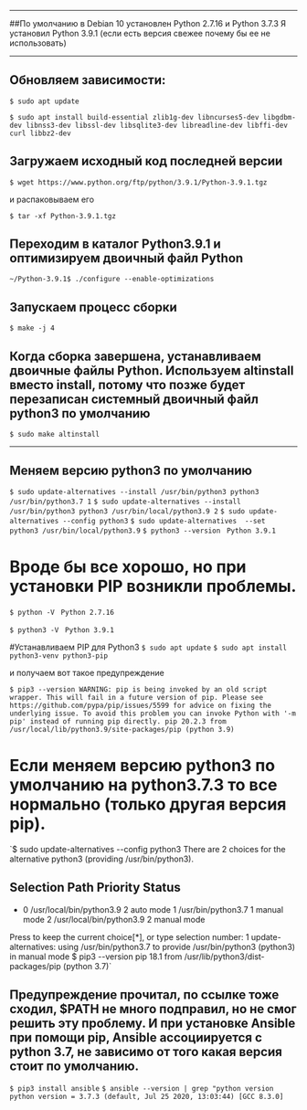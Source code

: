 ***
##По умолчанию в Debian 10 установлен Python 2.7.16 и Python 3.7.3 Я установил Python 3.9.1 (если есть версия свежее почему бы ее не использовать)
***
## Обновляем зависимости:

`$ sudo apt update`

`$ sudo apt install build-essential zlib1g-dev libncurses5-dev libgdbm-dev libnss3-dev libssl-dev libsqlite3-dev libreadline-dev libffi-dev curl libbz2-dev`

## Загружаем исходный код последней версии

`$ wget https://www.python.org/ftp/python/3.9.1/Python-3.9.1.tgz`

и распаковываем его

`$ tar -xf Python-3.9.1.tgz`

## Переходим в каталог Python3.9.1 и оптимизируем двоичный файл Python
 
`~/Python-3.9.1$ ./configure --enable-optimizations`

## Запускаем процесс сборки

`$ make -j 4`

## Когда сборка завершена, устанавливаем двоичные файлы Python. Используем altinstall вместо install, потому что позже будет перезаписан системный двоичный файл python3 по умолчанию

`$ sudo make altinstall`
****
## Меняем версию python3 по умолчанию

`$ sudo update-alternatives --install /usr/bin/python3 python3 /usr/bin/python3.7 1`
`$ sudo update-alternatives --install /usr/bin/python3 python3 /usr/bin/local/python3.9 2`
`$ sudo update-alternatives --config python3`
`$ sudo update-alternatives  --set python3 /usr/bin/local/python3.9`
`$ python3 --version`
` Python 3.9.1`

# Вроде бы все хорошо, но при установки PIP возникли проблемы.
 
`$ python -V`
` Python 2.7.16`

`$ python3 -V`
` Python 3.9.1`

 #Устанавливаем PIP для Python3
`$ sudo apt update`
`$ sudo apt install python3-venv python3-pip`

и получаем вот такое предупреждение 
 
`$ pip3 --version
WARNING: pip is being invoked by an old script wrapper. This will fail in a future version of pip.
Please see https://github.com/pypa/pip/issues/5599 for advice on fixing the underlying issue.
To avoid this problem you can invoke Python with '-m pip' instead of running pip directly.
pip 20.2.3 from /usr/local/lib/python3.9/site-packages/pip (python 3.9)`

# Если меняем версию python3 по умолчанию на python3.7.3 то все нормально (только другая версия pip).

`$ sudo update-alternatives --config python3
There are 2 choices for the alternative python3 (providing /usr/bin/python3).

  Selection    Path                      Priority   Status
------------------------------------------------------------
* 0            /usr/local/bin/python3.9   2         auto mode
  1            /usr/bin/python3.7         1         manual mode
  2            /usr/local/bin/python3.9   2         manual mode

Press <enter> to keep the current choice[*], or type selection number: 1
update-alternatives: using /usr/bin/python3.7 to provide /usr/bin/python3 (python3) in manual mode
$ pip3 --version
pip 18.1 from /usr/lib/python3/dist-packages/pip (python 3.7)`


## Предупреждение прочитал, по ссылке тоже сходил, $PATH не много подправил, но не смог решить эту проблему. И при установке Ansible при помощи pip, Ansible ассоциируется с python 3.7, не зависимо от того какая версия стоит по умолчанию.

`$ pip3 install ansible`
`$ ansible --version | grep "python version
  python version = 3.7.3 (default, Jul 25 2020, 13:03:44) [GCC 8.3.0]`
  
  

  
  
  
  
  
  
  
  
  
  
  
  
  

